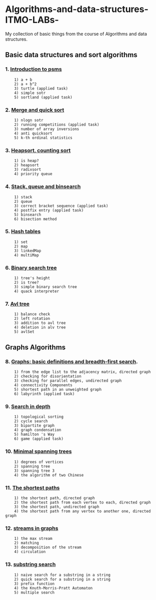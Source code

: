 
# Algorithms-and-data-structures-ITMO-LABs-

My collection of basic things from the course of Algorithms and data structures.


## Basic data structures and sort algorithms
### 1. [Introduction to psms](http://neerc.ifmo.ru/teaching/disalgo/problems/problems1.pdf)
		1) a + b
		2) a + b^2
		3) turtle (applied task) 
		4) simple sotr
		5) sortland (applied task)
### 2.  [Merge and quick sort](http://neerc.ifmo.ru/teaching/disalgo/problems/problems2.pdf)
	    1) nlogn sotr
	    2) running competitions (applied task) 
	    3) number of array inversions
	    4) anti quicksort
	    5) k-th ordinal statistics
### 3.  [Heapsort,  counting sort](http://neerc.ifmo.ru/teaching/disalgo/problems/problems3.pdf)
		1) is heap? 
		2) heapsort
		3) radixsort
		4) priority queue
### 4. [Stack, queue and binsearch](http://neerc.ifmo.ru/teaching/disalgo/problems/problems4.pdf)
		1) stack
		2) queue
		3) correct bracket sequence (applied task)
		4) postfix entry (applied task)
		5) binsearch
		6) bisection method
### 5. [Hash tables](http://neerc.ifmo.ru/teaching/disalgo/problems/problems5.pdf)
		1) set
		2) map
		3) linkedMap
		4) multiMap
### 6. [Binary search tree](http://neerc.ifmo.ru/teaching/disalgo/problems/problems6.pdf)
		1) tree's height
		2) is tree? 
		3) simple binary search tree
		4) quack interpreter
### 7. [Avl tree](http://neerc.ifmo.ru/teaching/disalgo/problems/problems7.pdf)
		1) balance check
		2) left rotation
		3) addition to avl tree
		4) deletion in alv tree
		5) avlSet
## Graphs Algorithms
### 8. [Graphs: basic definitions and breadth-first search](http://neerc.ifmo.ru/teaching/disalgo/problems/problems8.pdf).
		1) from the edge list to the adjacency matrix, directed graph
		2) checking for disorientation
		3) checking for parallel edges, undirected graph
		4) connectivity Components
		5) shortest path in an unweighted graph
		6) labyrinth (applied task)
### 9. [Search in depth](http://neerc.ifmo.ru/teaching/disalgo/problems/problems9.pdf)
		1) topological sorting
		2) cycle search
		3) bipartite graph
		4) graph condensation
		5) hamilton 's Way
		6) game (applied task)
### 10. [Minimal spanning trees](http://neerc.ifmo.ru/teaching/disalgo/problems/problems10.pdf)
		1) degrees of vertices
		2) spanning tree
		3) spanning tree 3
		4) the algorithm of two Chinese
### 11. [The shortest paths](http://neerc.ifmo.ru/teaching/disalgo/problems/problems11.pdf)
		1) the shortest path, directed graph
		2) the shortest path from each vertex to each, directed graph
		3) the shortest path, undirected graph
		4) the shortest path from any vertex to another one, directed graph
### 12. [streams in graphs](http://neerc.ifmo.ru/teaching/disalgo/problems/problems12.pdf)
		1) the max stream
		2) matching
		3) decomposition of the stream
		4) circulation
### 13. [substring search](http://neerc.ifmo.ru/teaching/disalgo/problems/problems13.pdf)
		1) naive search for a substring in a string
		2) quick search for a substring in a string
		3) prefix function
		4) the Knuth-Morris-Pratt Automaton
		5) multiple search
